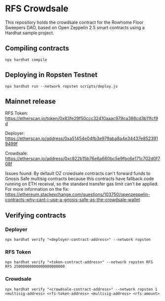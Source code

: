 # RFS Crowdsale

This repository holds the crowdsale contract for the Rowhome Floor Sweepers DAO, based on Open Zeppelin 2.5 smart contracts using a Hardhat sample project.

## Compiling contracts

```shell
npx hardhat compile
```

## Deploying in Ropsten Testnet

```shell
npx hardhat run --network ropsten scripts/deploy.js
```

## Mainnet release

RFS Token: https://etherscan.io/token/0x83fe29f50ccc32410aaac979ca386cd3b11fcf9d

Deployer: https://etherscan.io/address/0xa51454e04fb3e979aba8a4e34437e8523919499f

Crowdsale: https://etherscan.io/address/0xc922b15b76e6a660bc5e9fbc6e171c702d0f708f

Issues found: By default OZ crowdsale contracts can't forward funds to Gnosis Safe multisig contracts because this contracts have fallback code running on ETH receival, so the standard transfer gas limit can't be applied. For more information on the fix: https://ethereum.stackexchange.com/questions/103750/openzeppelin-contracts-why-cant-i-use-a-gnosis-safe-as-the-crowdsale-wallet

## Verifying contracts

### Deployer

```shell
npx hardhat verify "<deployer-contract-address>" --network ropsten
```

### RFS Token

```shell
npx hardhat verify "<token-contract-address>" --network ropsten RFS RFS 25000000000000000000000
```

### Crowdsale 

```shell
npx hardhat verify "<crowdsale-contract-address>" --network ropsten 1 <multisig-address> <rfs-token-address> <multisig-address> <rfs-amount>
```

